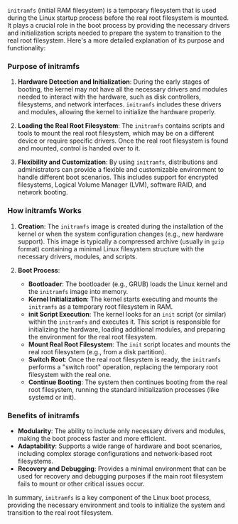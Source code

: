 `initramfs` (initial RAM filesystem) is a temporary filesystem that is used during the Linux startup process before the real root filesystem is mounted. It plays a crucial role in the boot process by providing the necessary drivers and initialization scripts needed to prepare the system to transition to the real root filesystem. Here's a more detailed explanation of its purpose and functionality:

### Purpose of initramfs

1. **Hardware Detection and Initialization**: During the early stages of booting, the kernel may not have all the necessary drivers and modules needed to interact with the hardware, such as disk controllers, filesystems, and network interfaces. `initramfs` includes these drivers and modules, allowing the kernel to initialize the hardware properly.

2. **Loading the Real Root Filesystem**: The `initramfs` contains scripts and tools to mount the real root filesystem, which may be on a different device or require specific drivers. Once the real root filesystem is found and mounted, control is handed over to it.

3. **Flexibility and Customization**: By using `initramfs`, distributions and administrators can provide a flexible and customizable environment to handle different boot scenarios. This includes support for encrypted filesystems, Logical Volume Manager (LVM), software RAID, and network booting.

### How initramfs Works

1. **Creation**: The `initramfs` image is created during the installation of the kernel or when the system configuration changes (e.g., new hardware support). This image is typically a compressed archive (usually in `gzip` format) containing a minimal Linux filesystem structure with the necessary drivers, modules, and scripts.

2. **Boot Process**:
   - **Bootloader**: The bootloader (e.g., GRUB) loads the Linux kernel and the `initramfs` image into memory.
   - **Kernel Initialization**: The kernel starts executing and mounts the `initramfs` as a temporary root filesystem in RAM.
   - **init Script Execution**: The kernel looks for an `init` script (or similar) within the `initramfs` and executes it. This script is responsible for initializing the hardware, loading additional modules, and preparing the environment for the real root filesystem.
   - **Mount Real Root Filesystem**: The `init` script locates and mounts the real root filesystem (e.g., from a disk partition).
   - **Switch Root**: Once the real root filesystem is ready, the `initramfs` performs a "switch root" operation, replacing the temporary root filesystem with the real one.
   - **Continue Booting**: The system then continues booting from the real root filesystem, running the standard initialization processes (like systemd or init).

### Benefits of initramfs

- **Modularity**: The ability to include only necessary drivers and modules, making the boot process faster and more efficient.
- **Adaptability**: Supports a wide range of hardware and boot scenarios, including complex storage configurations and network-based root filesystems.
- **Recovery and Debugging**: Provides a minimal environment that can be used for recovery and debugging purposes if the main root filesystem fails to mount or other critical issues occur.

In summary, `initramfs` is a key component of the Linux boot process, providing the necessary environment and tools to initialize the system and transition to the real root filesystem.